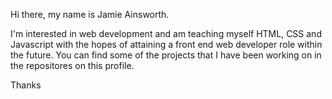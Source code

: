 Hi there, my name is Jamie Ainsworth. 

I'm interested in web development and am teaching myself HTML, CSS and Javascript with the hopes of attaining a front end web developer role within the future.
You can find some of the projects that I have been working on in the repositores on this profile. 

Thanks
